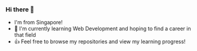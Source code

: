 ### Hi there 👋

- I'm from Singapore!
- 🌱 I'm currently learning Web Development and hoping to find a career in that field
- 👍 Feel free to browse my repositories and view my learning progress!

<!--
**rawrisotto/rawrisotto** is a ✨ _special_ ✨ repository because its `README.md` (this file) appears on your GitHub profile.

Here are some ideas to get you started:

- 🔭 I’m currently working on ...
- 🌱 I’m currently learning ...
- 👯 I’m looking to collaborate on ...
- 🤔 I’m looking for help with ...
- 💬 Ask me about ...
- 📫 How to reach me: ...
- 😄 Pronouns: ...
- ⚡ Fun fact: ...
-->
